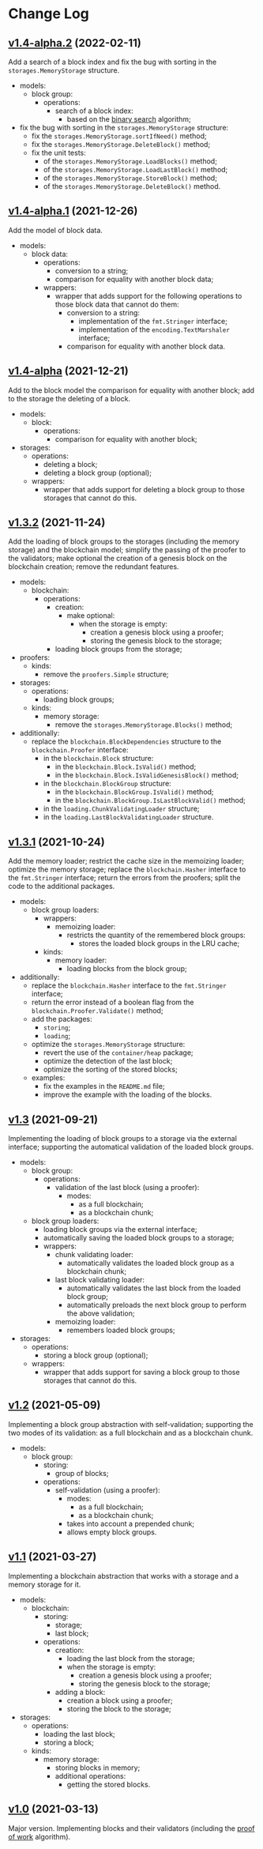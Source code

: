 # Change Log

## [v1.4-alpha.2](https://github.com/thewizardplusplus/go-blockchain/tree/v1.4-alpha.2) (2022-02-11)

Add a search of a block index and fix the bug with sorting in the `storages.MemoryStorage` structure.

- models:
  - block group:
    - operations:
      - search of a block index:
        - based on the [binary search](https://en.wikipedia.org/wiki/Binary_search_algorithm) algorithm;
- fix the bug with sorting in the `storages.MemoryStorage` structure:
  - fix the `storages.MemoryStorage.sortIfNeed()` method;
  - fix the `storages.MemoryStorage.DeleteBlock()` method;
  - fix the unit tests:
    - of the `storages.MemoryStorage.LoadBlocks()` method;
    - of the `storages.MemoryStorage.LoadLastBlock()` method;
    - of the `storages.MemoryStorage.StoreBlock()` method;
    - of the `storages.MemoryStorage.DeleteBlock()` method.

## [v1.4-alpha.1](https://github.com/thewizardplusplus/go-blockchain/tree/v1.4-alpha.1) (2021-12-26)

Add the model of block data.

- models:
  - block data:
    - operations:
      - conversion to a string;
      - comparison for equality with another block data;
    - wrappers:
      - wrapper that adds support for the following operations to those block data that cannot do them:
        - conversion to a string:
          - implementation of the `fmt.Stringer` interface;
          - implementation of the `encoding.TextMarshaler` interface;
        - comparison for equality with another block data.

## [v1.4-alpha](https://github.com/thewizardplusplus/go-blockchain/tree/v1.4-alpha) (2021-12-21)

Add to the block model the comparison for equality with another block; add to the storage the deleting of a block.

- models:
  - block:
    - operations:
      - comparison for equality with another block;
- storages:
  - operations:
    - deleting a block;
    - deleting a block group (optional);
  - wrappers:
    - wrapper that adds support for deleting a block group to those storages that cannot do this.

## [v1.3.2](https://github.com/thewizardplusplus/go-blockchain/tree/v1.3.2) (2021-11-24)

Add the loading of block groups to the storages (including the memory storage) and the blockchain model; simplify the passing of the proofer to the validators; make optional the creation of a genesis block on the blockchain creation; remove the redundant features.

- models:
  - blockchain:
    - operations:
      - creation:
        - make optional:
          - when the storage is empty:
            - creation a genesis block using a proofer;
            - storing the genesis block to the storage;
      - loading block groups from the storage;
- proofers:
  - kinds:
    - remove the `proofers.Simple` structure;
- storages:
  - operations:
    - loading block groups;
  - kinds:
    - memory storage:
      - remove the `storages.MemoryStorage.Blocks()` method;
- additionally:
  - replace the `blockchain.BlockDependencies` structure to the `blockchain.Proofer` interface:
    - in the `blockchain.Block` structure:
      - in the `blockchain.Block.IsValid()` method;
      - in the `blockchain.Block.IsValidGenesisBlock()` method;
    - in the `blockchain.BlockGroup` structure:
      - in the `blockchain.BlockGroup.IsValid()` method;
      - in the `blockchain.BlockGroup.IsLastBlockValid()` method;
    - in the `loading.ChunkValidatingLoader` structure;
    - in the `loading.LastBlockValidatingLoader` structure.

## [v1.3.1](https://github.com/thewizardplusplus/go-blockchain/tree/v1.3.1) (2021-10-24)

Add the memory loader; restrict the cache size in the memoizing loader; optimize the memory storage; replace the `blockchain.Hasher` interface to the `fmt.Stringer` interface; return the errors from the proofers; split the code to the additional packages.

- models:
  - block group loaders:
    - wrappers:
      - memoizing loader:
        - restricts the quantity of the remembered block groups:
          - stores the loaded block groups in the LRU cache;
    - kinds:
      - memory loader:
        - loading blocks from the block group;
- additionally:
  - replace the `blockchain.Hasher` interface to the `fmt.Stringer` interface;
  - return the error instead of a boolean flag from the `blockchain.Proofer.Validate()` method;
  - add the packages:
    - `storing`;
    - `loading`;
  - optimize the `storages.MemoryStorage` structure:
    - revert the use of the `container/heap` package;
    - optimize the detection of the last block;
    - optimize the sorting of the stored blocks;
  - examples:
    - fix the examples in the `README.md` file;
    - improve the example with the loading of the blocks.

## [v1.3](https://github.com/thewizardplusplus/go-blockchain/tree/v1.3) (2021-09-21)

Implementing the loading of block groups to a storage via the external interface; supporting the automatical validation of the loaded block groups.

- models:
  - block group:
    - operations:
      - validation of the last block (using a proofer):
        - modes:
          - as a full blockchain;
          - as a blockchain chunk;
  - block group loaders:
    - loading block groups via the external interface;
    - automatically saving the loaded block groups to a storage;
    - wrappers:
      - chunk validating loader:
        - automatically validates the loaded block group as a blockchain chunk;
      - last block validating loader:
        - automatically validates the last block from the loaded block group;
        - automatically preloads the next block group to perform the above validation;
      - memoizing loader:
        - remembers loaded block groups;
- storages:
  - operations:
    - storing a block group (optional);
  - wrappers:
    - wrapper that adds support for saving a block group to those storages that cannot do this.

## [v1.2](https://github.com/thewizardplusplus/go-blockchain/tree/v1.2) (2021-05-09)

Implementing a block group abstraction with self-validation; supporting the two modes of its validation: as a full blockchain and as a blockchain chunk.

- models:
  - block group:
    - storing:
      - group of blocks;
    - operations:
      - self-validation (using a proofer):
        - modes:
          - as a full blockchain;
          - as a blockchain chunk;
        - takes into account a prepended chunk;
        - allows empty block groups.

## [v1.1](https://github.com/thewizardplusplus/go-blockchain/tree/v1.1) (2021-03-27)

Implementing a blockchain abstraction that works with a storage and a memory storage for it.

- models:
  - blockchain:
    - storing:
      - storage;
      - last block;
    - operations:
      - creation:
        - loading the last block from the storage;
        - when the storage is empty:
          - creation a genesis block using a proofer;
          - storing the genesis block to the storage;
      - adding a block:
        - creation a block using a proofer;
        - storing the block to the storage;
- storages:
  - operations:
    - loading the last block;
    - storing a block;
  - kinds:
    - memory storage:
      - storing blocks in memory;
      - additional operations:
        - getting the stored blocks.

## [v1.0](https://github.com/thewizardplusplus/go-blockchain/tree/v1.0) (2021-03-13)

Major version. Implementing blocks and their validators (including the [proof of work](https://en.wikipedia.org/wiki/Proof_of_work) algorithm).
